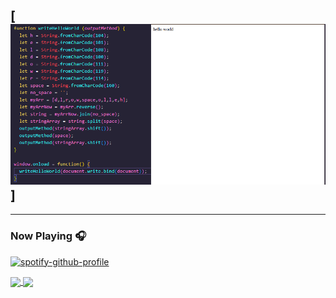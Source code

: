 [![Hello world](./img/hello_world.png)]
---

---





### Now Playing 🎧



[![spotify-github-profile](https://spotify-github-profile.kittinanx.com/api/view?uid=infernumv&cover_image=true&theme=novatorem&show_offline=false&background_color=000000&interchange=true&bar_color=f08c00&bar_color_cover=false)](https://github.com/kittinan/spotify-github-profile)


<a href="https://github.com/anuraghazra/github-readme-stats">
  <img width=300 align="center" src="https://github-readme-stats.vercel.app/api?username=myles-reid&theme=slateorange">
</a>
<a href="https://github.com/anuraghazra/github-readme-stats">
  <img width=300 align="center" src="https://github-readme-stats.vercel.app/api/top-langs/?username=myles-reid&layout=compact">
</a>







<!-- [![Myles' GitHub stats](https://github-readme-stats.vercel.app/api?username=myles-reid&theme=slateorange)](https://github.com/anuraghazra/github-readme-stats)

[![Top Langs](https://github-readme-stats.vercel.app/api/top-langs/?username=myles-reid&layout=pie)](https://github.com/anuraghazra/github-readme-stats) -->